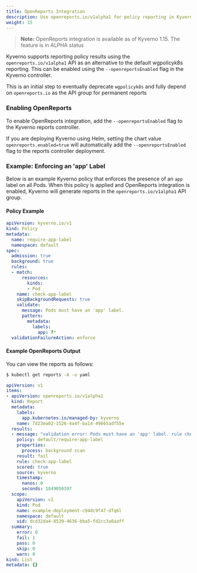 ```yaml
---
title: OpenReports Integration 
description: Use openreports.io/v1alpha1 for policy reporting in Kyverno.
weight: 15
---
```


> **Note:** OpenReports integration is available as of Kyverno 1.15. The feature is in ALPHA status

Kyverno supports reporting policy results using the `openreports.io/v1alpha1` API as an alternative to the default wgpolicyk8s reporting. This can be enabled using the `--openreportsEnabled` flag in the Kyverno controller.

This is an initial step to eventually deprecate `wgpolicyk8s` and fully depend on `openreports.io` as the API group for permanent reports

### Enabling OpenReports

To enable OpenReports integration, add the `--openreportsEnabled` flag to the Kyverno reports controller.

If you are deploying Kyverno using Helm, setting the chart value `openreports.enabled=true` will automatically add the `--openreportsEnabled` flag to the reports controller deployment.

### Example: Enforcing an 'app' Label

Below is an example Kyverno policy that enforces the presence of an `app` label on all Pods. When this policy is applied and OpenReports integration is enabled, Kyverno will generate reports in the `openreports.io/v1alpha1` API group.

#### Policy Example

```yaml
apiVersion: kyverno.io/v1
kind: Policy
metadata:
  name: require-app-label
  namespace: default
spec:
  admission: true
  background: true
  rules:
  - match:
      resources:
        kinds:
        - Pod
    name: check-app-label
    skipBackgroundRequests: true
    validate: 
      message: Pods must have an 'app' label.
      pattern:
        metadata:
          labels:
            app: ?*
  validationFailureAction: enforce
```

#### Example OpenReports Output

You can view the reports as follows:

```sh
$ kubectl get reports -A -o yaml
```

```yaml
apiVersion: v1
items:
- apiVersion: openreports.io/v1alpha1
  kind: Report
  metadata:
    labels:
      app.kubernetes.io/managed-by: kyverno
    name: 7d23ea02-1526-4a4f-ba14-49665adf55e
  results:
  - message: "validation error: Pods must have an 'app' label. rule check-app-label failed at path /metadata/labels/app/"
    policy: default/require-app-label
    properties:
      process: background scan
    result: fail
    rule: check-app-label
    scored: true
    source: kyverno
    timestamp:
      nanos: 0
      seconds: 1849050397
  scope:
    apiVersion: v1
    kind: Pod
    name: example-deployment-c94dc9f47-dfq6l
    namespace: default
    uid: dcd32da4-8539-4636-bba5-fd2cc3a6aaff
  summary:
    error: 0
    fail: 1
    pass: 0
    skip: 0
    warn: 0
kind: List
metadata: {}
```